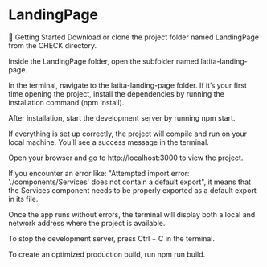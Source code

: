 
# LandingPage
🚀 Getting Started
Download or clone the project folder named LandingPage from the CHECK directory.

Inside the LandingPage folder, open the subfolder named latita-landing-page.

In the terminal, navigate to the latita-landing-page folder. If it’s your first time opening the project, install the dependencies by running the installation command (npm install).

After installation, start the development server by running npm start.

If everything is set up correctly, the project will compile and run on your local machine. You’ll see a success message in the terminal.

Open your browser and go to http://localhost:3000 to view the project.

If you encounter an error like:
"Attempted import error: './components/Services' does not contain a default export",
it means that the Services component needs to be properly exported as a default export in its file.

Once the app runs without errors, the terminal will display both a local and network address where the project is available.

To stop the development server, press Ctrl + C in the terminal.

To create an optimized production build, run npm run build.
